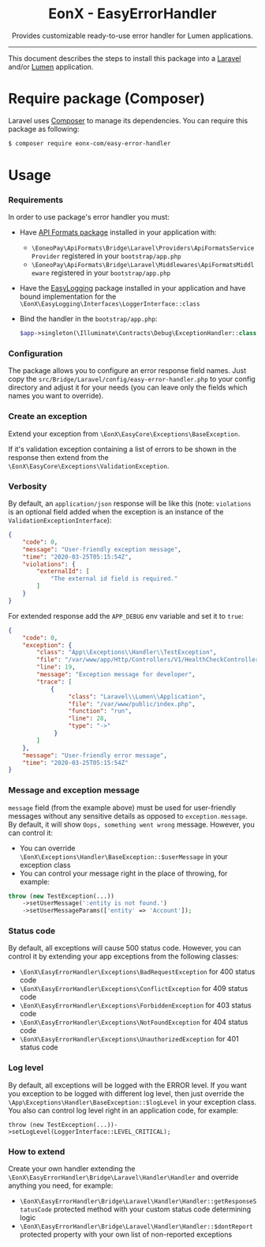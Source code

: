 <div align="center">
    <h1>EonX - EasyErrorHandler</h1>
    <p>Provides customizable ready-to-use error handler for Lumen applications.</p>
</div>

---

This document describes the steps to install this package into a [Laravel][1] and/or [Lumen][2] application.

# Require package (Composer)

Laravel uses [Composer][3] to manage its dependencies. You can require this package as following:

```bash
$ composer require eonx-com/easy-error-handler
```

# Usage

### Requirements

In order to use package's error handler you must:
- Have [API Formats package][4] installed in your application with:
    - `\EoneoPay\ApiFormats\Bridge\Laravel\Providers\ApiFormatsServiceProvider` registered in your `bootstrap/app.php`
    - `\EoneoPay\ApiFormats\Bridge\Laravel\Middlewares\ApiFormatsMiddleware` registered in your `bootstrap/app.php`

- Have the [EasyLogging][5] package installed in your application and have bound implementation for the `\EonX\EasyLogging\Interfaces\LoggerInterface::class`

- Bind the handler in the `bootstrap/app.php`:
    ```php
    $app->singleton(\Illuminate\Contracts\Debug\ExceptionHandler::class, \EonX\EasyErrorHandler\Bridge\Laravel\Handler\Handler::class);
    ```

### Configuration

The package allows you to configure an error response field names. Just copy the `src/Bridge/Laravel/config/easy-error-handler.php` to your config directory and adjust it for your needs (you can leave only the fields which names you want to override).

### Create an exception

Extend your exception from `\EonX\EasyCore\Exceptions\BaseException`.

If it's validation exception containing a list of errors to be shown in the response then extend from the `\EonX\EasyCore\Exceptions\ValidationException`.

### Verbosity

By default, an `application/json` response will be like this (note: `violations` is an optional field added when the exception is an instance of the `ValidationExceptionInterface`):
```json
{
    "code": 0,
    "message": "User-friendly exception message",
    "time": "2020-03-25T05:15:54Z",
    "violations": {
        "externalId": [
            "The external id field is required."
        ]
    }
}
```

For extended response add the `APP_DEBUG` env variable and set it to `true`:

```json
{
    "code": 0,
    "exception": {
        "class": "App\\Exceptions\\Handler\\TestException",
        "file": "/var/www/app/Http/Controllers/V1/HealthCheckController.php",
        "line": 19,
        "message": "Exception message for developer",
        "trace": [
            {
                 "class": "Laravel\\Lumen\\Application",
                 "file": "/var/www/public/index.php",
                 "function": "run",
                 "line": 28,
                 "type": "->"
             }
        ]
    },
    "message": "User-friendly error message",
    "time": "2020-03-25T05:15:54Z"
}
```

### Message and exception message

`message` field (from the example above) must be used for user-friendly messages without any sensitive details as opposed to `exception.message`.
By default, it will show `Oops, something went wrong` message. However, you can control it:
- You can override `\EonX\Exceptions\Handler\BaseException::$userMessage` in your exception class
- You can control your message right in the place of throwing, for example:
```php
throw (new TestException(...))
    ->setUserMessage(':entity is not found.')
    ->setUserMessageParams(['entity' => 'Account']);
```

### Status code

By default, all exceptions will cause 500 status code. However, you can control it by extending your app exceptions from the following classes:
- `\EonX\EasyErrorHandler\Exceptions\BadRequestException` for 400 status code
- `\EonX\EasyErrorHandler\Exceptions\ConflictException` for 409 status code
- `\EonX\EasyErrorHandler\Exceptions\ForbiddenException` for 403 status code
- `\EonX\EasyErrorHandler\Exceptions\NotFoundException` for 404 status code
- `\EonX\EasyErrorHandler\Exceptions\UnauthorizedException` for 401 status code

### Log level

By default, all exceptions will be logged with the ERROR level. If you want you exception to be logged with different log level, then just override the `\App\Exceptions\Handler\BaseException::$logLevel` in your exception class.
You also can control log level right in an application code, for example:
```
throw (new TestException(...))->setLogLevel(LoggerInterface::LEVEL_CRITICAL);
```
 
### How to extend

Create your own handler extending the `\EonX\EasyErrorHandler\Bridge\Laravel\Handler\Handler` and override anything you need, for example:
- `\EonX\EasyErrorHandler\Bridge\Laravel\Handler\Handler::getResponseStatusCode` protected method with your custom status code determining logic
- `\EonX\EasyErrorHandler\Bridge\Laravel\Handler\Handler::$dontReport` protected property with your own list of non-reported exceptions

[1]: https://laravel.com/
[2]: https://lumen.laravel.com/
[3]: https://getcomposer.org/
[4]: https://github.com/eonx-com/apiformats
[5]: https://github.com/eonx-com/easy-logging
